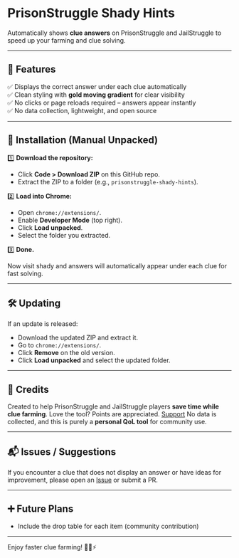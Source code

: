 # PrisonStruggle Shady Hints

Automatically shows **clue answers** on PrisonStruggle and JailStruggle to speed up your farming and clue solving.

---

## 📌 Features

✅ Displays the correct answer under each clue automatically  
✅ Clean styling with **gold moving gradient** for clear visibility  
✅ No clicks or page reloads required – answers appear instantly  
✅ No data collection, lightweight, and open source

---

## 🚀 Installation (Manual Unpacked)

1️⃣ **Download the repository:**

- Click **Code > Download ZIP** on this GitHub repo.
- Extract the ZIP to a folder (e.g., `prisonstruggle-shady-hints`).

2️⃣ **Load into Chrome:**

- Open `chrome://extensions/`.
- Enable **Developer Mode** (top right).
- Click **Load unpacked**.
- Select the folder you extracted.

3️⃣ **Done.**

Now visit shady
and answers will automatically appear under each clue for fast solving.

---

## 🛠️ Updating

If an update is released:

- Download the updated ZIP and extract it.
- Go to `chrome://extensions/`.
- Click **Remove** on the old version.
- Click **Load unpacked** and select the updated folder.

---

## 🩶 Credits

Created to help PrisonStruggle and JailStruggle players **save time while clue farming**.
Love the tool? Points are appreciated. [Support](https://prisonstruggle.com/profiles.php?id=45)
No data is collected, and this is purely a **personal QoL tool** for community use.

---

## 📬 Issues / Suggestions

If you encounter a clue that does not display an answer or have ideas for improvement, please open an [Issue](https://github.com/YOUR_USERNAME/prisonstruggle-shady-hints/issues) or submit a PR.

---

## ➕ Future Plans

- Include the drop table for each item (community contribution)

---

Enjoy faster clue farming! 🕵️‍♂️⚡
